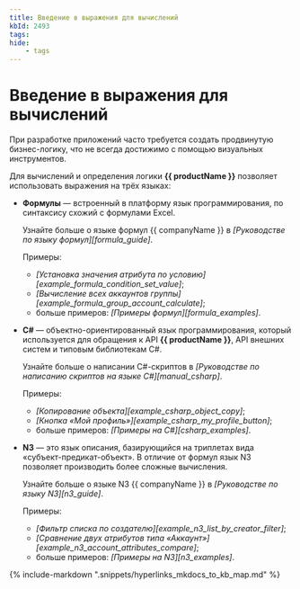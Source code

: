 ```yaml
---
title: Введение в выражения для вычислений
kbId: 2493
tags:
hide:
    - tags
---
```


# Введение в выражения для вычислений

При разработке приложений часто требуется создать продвинутую бизнес-логику, что не всегда достижимо с помощью визуальных инструментов.

Для вычислений и определения логики **{{ productName }}** позволяет использовать выражения на трёх языках:

- **Формулы** — встроенный в платформу язык программирования, по синтаксису схожий с формулами Excel.

    Узнайте больше о языке формул {{ companyName }} в _[Руководстве по языку формул][formula_guide]_.

    Примеры:

    - _[Установка значения атрибута по условию][example_formula_condition_set_value]_;
    - _[Вычисление всех аккаунтов группы][example_formula_group_account_calculate]_;
    - больше примеров: _[Примеры формул][formula_examples]_.

- **C#** — объектно-ориентированный язык программирования, который используется для обращения к API **{{ productName }}**, API внешних систем и типовым библиотекам C#.

    Узнайте больше о написании C#-скриптов в _[Руководстве по написанию скриптов на языке C#][manual_csharp]_.

    Примеры:

    - _[Копирование объекта][example_csharp_object_copy]_;
    - _[Кнопка «Мой профиль»][example_csharp_my_profile_button]_;
    - больше примеров: _[Примеры на C#][csharp_examples]_.

- **N3** — это язык описания, базирующийся на триплетах вида «субъект-предикат-объект». В отличие от формул язык N3 позволяет производить более сложные вычисления.

    Узнайте больше о языке N3 {{ companyName }} в _[Руководстве по языку N3][n3_guide]_.

    Примеры:

    - _[Фильтр списка по создателю][example_n3_list_by_creator_filter]_;
    - _[Сравнение двух атрибутов типа «Аккаунт»][example_n3_account_attributes_compare]_;
    - больше примеров: _[Примеры на N3][n3_examples]_.

{% include-markdown ".snippets/hyperlinks_mkdocs_to_kb_map.md" %}
